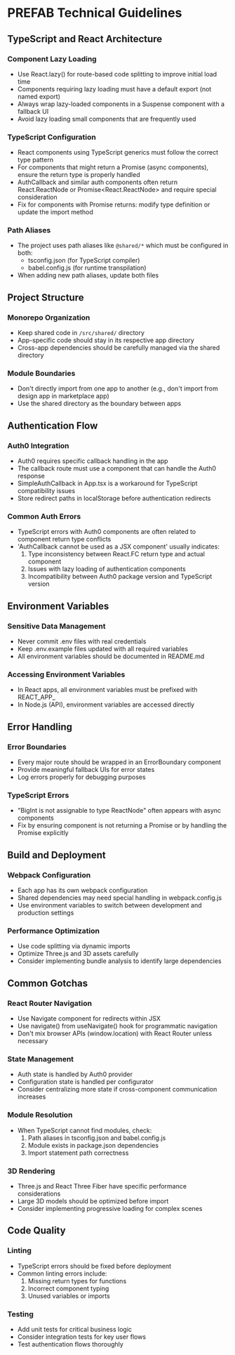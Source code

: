 # PREFAB Technical Guidelines

## TypeScript and React Architecture

### Component Lazy Loading
- Use React.lazy() for route-based code splitting to improve initial load time
- Components requiring lazy loading must have a default export (not named export)
- Always wrap lazy-loaded components in a Suspense component with a fallback UI
- Avoid lazy loading small components that are frequently used

### TypeScript Configuration
- React components using TypeScript generics must follow the correct type pattern
- For components that might return a Promise (async components), ensure the return type is properly handled
- AuthCallback and similar auth components often return React.ReactNode or Promise<React.ReactNode> and require special consideration
- Fix for components with Promise returns: modify type definition or update the import method

### Path Aliases
- The project uses path aliases like `@shared/*` which must be configured in both:
  - tsconfig.json (for TypeScript compiler)
  - babel.config.js (for runtime transpilation)
- When adding new path aliases, update both files

## Project Structure

### Monorepo Organization
- Keep shared code in `/src/shared/` directory
- App-specific code should stay in its respective app directory
- Cross-app dependencies should be carefully managed via the shared directory

### Module Boundaries
- Don't directly import from one app to another (e.g., don't import from design app in marketplace app)
- Use the shared directory as the boundary between apps

## Authentication Flow

### Auth0 Integration
- Auth0 requires specific callback handling in the app
- The callback route must use a component that can handle the Auth0 response
- SimpleAuthCallback in App.tsx is a workaround for TypeScript compatibility issues
- Store redirect paths in localStorage before authentication redirects

### Common Auth Errors
- TypeScript errors with Auth0 components are often related to component return type conflicts
- 'AuthCallback cannot be used as a JSX component' usually indicates:
  1. Type inconsistency between React.FC return type and actual component
  2. Issues with lazy loading of authentication components
  3. Incompatibility between Auth0 package version and TypeScript version
  
## Environment Variables

### Sensitive Data Management
- Never commit .env files with real credentials
- Keep .env.example files updated with all required variables
- All environment variables should be documented in README.md

### Accessing Environment Variables
- In React apps, all environment variables must be prefixed with REACT_APP_
- In Node.js (API), environment variables are accessed directly

## Error Handling

### Error Boundaries
- Every major route should be wrapped in an ErrorBoundary component
- Provide meaningful fallback UIs for error states
- Log errors properly for debugging purposes

### TypeScript Errors
- "BigInt is not assignable to type ReactNode" often appears with async components
- Fix by ensuring component is not returning a Promise or by handling the Promise explicitly

## Build and Deployment

### Webpack Configuration
- Each app has its own webpack configuration
- Shared dependencies may need special handling in webpack.config.js
- Use environment variables to switch between development and production settings

### Performance Optimization
- Use code splitting via dynamic imports
- Optimize Three.js and 3D assets carefully
- Consider implementing bundle analysis to identify large dependencies

## Common Gotchas

### React Router Navigation
- Use Navigate component for redirects within JSX
- Use navigate() from useNavigate() hook for programmatic navigation
- Don't mix browser APIs (window.location) with React Router unless necessary

### State Management
- Auth state is handled by Auth0 provider
- Configuration state is handled per configurator
- Consider centralizing more state if cross-component communication increases

### Module Resolution
- When TypeScript cannot find modules, check:
  1. Path aliases in tsconfig.json and babel.config.js
  2. Module exists in package.json dependencies
  3. Import statement path correctness
  
### 3D Rendering
- Three.js and React Three Fiber have specific performance considerations
- Large 3D models should be optimized before import
- Consider implementing progressive loading for complex scenes

## Code Quality

### Linting
- TypeScript errors should be fixed before deployment
- Common linting errors include:
  1. Missing return types for functions
  2. Incorrect component typing
  3. Unused variables or imports
  
### Testing
- Add unit tests for critical business logic
- Consider integration tests for key user flows
- Test authentication flows thoroughly 